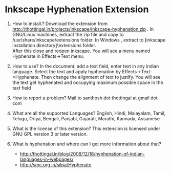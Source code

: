 Inkscape Hyphenation Extension
=========================

1. How to install.?
	Download the extension from http://thottingal.in/projects/inkscape/inkscape-hyphenation.zip . In GNU/Linux machines,  extract the zip file and copy to /usr/share/inkscape/extensions folder. In Windows , extract to [inkscape installation directory]\extensions folder.  
After this close and reopen inkscape. You will see a menu named Hyphenate in Effects->Text menu.

2. How to use?
	In the document, add a text field, enter text in any indian language. Select the text and apply hyphenation by Effects->Text->Hyphenate. Then change the alignment of text to justify. You will see the text get hyphenated and occupying maximum possible space in the text field

3. How to report a problem?
	Mail to santhosh dot thottingal at gmail dot com

4. What  are all the supported Languages?
	English, Hindi, Malayalam, Tamil, Telugu, Oriya, Bengali, Panjabi, Gujarati, Marathi, Kannada, Assamese

5. What is the license of this extension?
	This extension is licensed under GNU GPL version 3 or later version.

6. What is hyphenation and where can I get more information about that?
	* http://thottingal.in/blog/2008/12/16/hyphenation-of-indian-languages-in-webpages/
	* http://smc.org.in/silpa/Hyphenate


